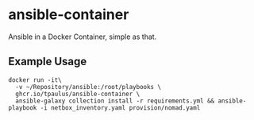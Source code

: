 # ansible-container
Ansible in a Docker Container, simple as that.


## Example Usage
```
docker run -it\
  -v ~/Repository/ansible:/root/playbooks \
  ghcr.io/tpaulus/ansible-container \
  ansible-galaxy collection install -r requirements.yml && ansible-playbook -i netbox_inventory.yaml provision/nomad.yaml
```